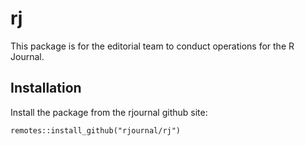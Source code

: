 # rj

This package is for the editorial team to conduct operations for the R Journal. 

## Installation

Install the package from the rjournal github site:

`remotes::install_github("rjournal/rj")`

